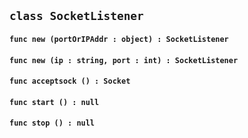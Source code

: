 ## ```class SocketListener```


#### ```func new (portOrIPAddr : object) : SocketListener```

#### ```func new (ip : string, port : int) : SocketListener```

#### ```func acceptsock () : Socket```

#### ```func start () : null```

#### ```func stop () : null```

